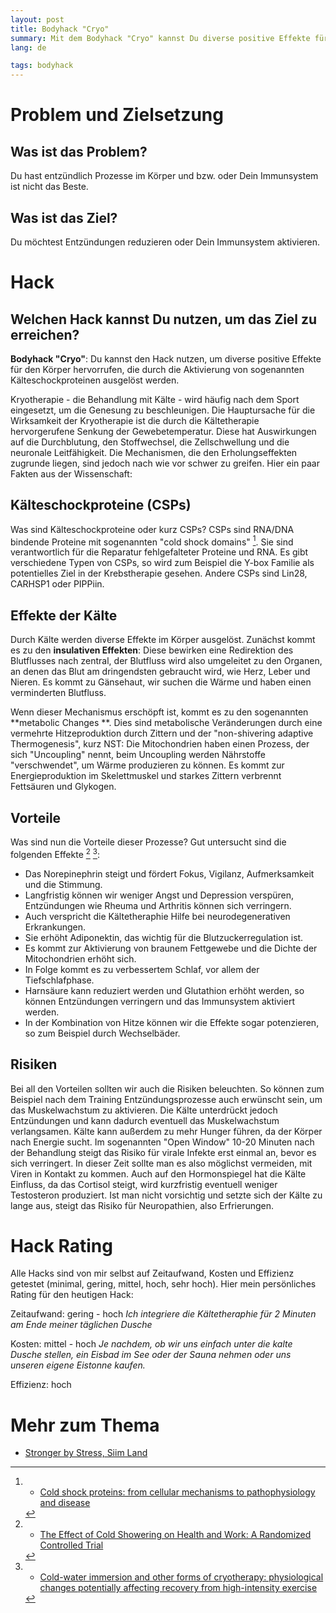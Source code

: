```yaml
---
layout: post
title: Bodyhack "Cryo"
summary: Mit dem Bodyhack "Cryo" kannst Du diverse positive Effekte für den Körper hervorrufen, wie zum Beispiel Verringerung von Entzündungen und Stärkung des Immunsystems.
lang: de

tags: bodyhack
---
```


# Problem und Zielsetzung

## Was ist das Problem?
Du hast entzündlich Prozesse im Körper und bzw. oder Dein Immunsystem ist nicht das Beste.

## Was ist das Ziel?
Du möchtest Entzündungen reduzieren oder Dein Immunsystem aktivieren. 

# Hack

## Welchen Hack kannst Du nutzen, um das Ziel zu erreichen?
**Bodyhack "Cryo"**:
Du kannst den Hack nutzen, um diverse positive Effekte für den Körper hervorrufen, die durch die Aktivierung von sogenannten Kälteschockproteinen ausgelöst werden. 

Kryotherapie - die Behandlung mit Kälte - wird häufig nach dem Sport eingesetzt, um die Genesung zu beschleunigen. 
Die Hauptursache für die Wirksamkeit der Kryotherapie ist die durch die Kältetherapie hervorgerufene Senkung der Gewebetemperatur.
Diese hat Auswirkungen auf die Durchblutung, den Stoffwechsel, die Zellschwellung und die neuronale Leitfähigkeit.
Die Mechanismen, die den Erholungseffekten zugrunde liegen, sind jedoch nach wie vor schwer zu greifen.
Hier ein paar Fakten aus der Wissenschaft:

## Kälteschockproteine (CSPs)
Was sind Kälteschockproteine oder kurz CSPs?
CSPs sind RNA/DNA bindende Proteine mit sogenannten "cold shock domains" [^1].
Sie sind verantwortlich für die Reparatur fehlgefalteter Proteine und RNA. Es gibt verschiedene Typen von CSPs, so wird zum Beispiel die Y-box Familie als potentielles Ziel in der Krebstherapie gesehen. Andere CSPs sind Lin28, CARHSP1 oder PIPPiin.

## Effekte der Kälte
Durch Kälte werden diverse Effekte im Körper ausgelöst.
Zunächst kommt es zu den **insulativen Effekten**: 
Diese bewirken eine Redirektion des Blutflusses nach zentral, der Blutfluss wird also umgeleitet zu den Organen, an denen das Blut am dringendsten gebraucht wird, wie Herz, Leber und Nieren. Es kommt zu Gänsehaut, wir suchen die Wärme und haben einen verminderten Blutfluss.

Wenn dieser Mechanismus erschöpft ist, kommt es zu den sogenannten **metabolic Changes **.
Dies sind metabolische Veränderungen durch eine vermehrte Hitzeproduktion durch Zittern und der "non-shivering adaptive Thermogenesis", kurz NST: 
Die Mitochondrien haben einen Prozess, der sich "Uncoupling" nennt, beim Uncoupling werden Nährstoffe "verschwendet", um Wärme produzieren zu können.
Es kommt zur Energieproduktion im Skelettmuskel und starkes Zittern verbrennt Fettsäuren und Glykogen.

## Vorteile
Was sind nun die Vorteile dieser Prozesse? 
Gut untersucht sind die folgenden Effekte [^2] [^3]: 
- Das Norepinephrin steigt und fördert Fokus, Vigilanz, Aufmerksamkeit und die Stimmung.
- Langfristig können wir weniger Angst und Depression verspüren, Entzündungen wie Rheuma und Arthritis können sich verringern.
- Auch verspricht die Kältetheraphie Hilfe bei neurodegenerativen Erkrankungen.
- Sie erhöht Adiponektin, das wichtig für die Blutzuckerregulation ist.
- Es kommt zur Aktivierung von braunem Fettgewebe und die Dichte der Mitochondrien erhöht sich.
- In Folge kommt es zu verbessertem Schlaf, vor allem der Tiefschlafphase.
- Harnsäure kann reduziert werden und Glutathion erhöht werden, so können Entzündungen verringern und das Immunsystem aktiviert werden.
- In der Kombination von Hitze können wir die Effekte sogar potenzieren, so zum Beispiel durch Wechselbäder.

## Risiken
Bei all den Vorteilen sollten wir auch die Risiken beleuchten. 
So können zum Beispiel nach dem Training Entzündungsprozesse auch erwünscht sein, um das Muskelwachstum zu aktivieren. 
Die Kälte unterdrückt jedoch Entzündungen und kann dadurch eventuell das Muskelwachstum verlangsamen.
Kälte kann außerdem zu mehr Hunger führen, da der Körper nach Energie sucht.
Im sogenannten "Open Window" 10-20 Minuten nach der Behandlung steigt das Risiko für virale Infekte erst einmal an, bevor es sich verringert. 
In dieser Zeit sollte man es also möglichst vermeiden, mit Viren in Kontakt zu kommen.
Auch auf den Hormonspiegel hat die Kälte Einfluss, da das Cortisol steigt, wird kurzfristig eventuell weniger Testosteron produziert.
Ist man nicht vorsichtig und setzte sich der Kälte zu lange aus, steigt das Risiko für Neuropathien, also Erfrierungen.

# Hack Rating
Alle Hacks sind von mir selbst auf Zeitaufwand, Kosten und Effizienz getestet (minimal, gering, mittel, hoch, sehr hoch). Hier mein persönliches Rating für den heutigen Hack:

Zeitaufwand: gering - hoch _Ich integriere die Kältetheraphie für 2 Minuten am Ende meiner täglichen Dusche_

Kosten: mittel - hoch _Je nachdem, ob wir uns einfach unter die kalte Dusche stellen, ein Eisbad im See oder der Sauna nehmen oder uns unseren eigene Eistonne kaufen._

Effizienz: hoch

# Mehr zum Thema
- [Stronger by Stress, Siim Land](https://www.bing.com/ck/a?!&&p=2934346fe6291614JmltdHM9MTcwNTYyMjQwMCZpZ3VpZD0wYmNhZjY5My05OWI2LTY4NjQtMzMxYy1lNTYxOThkNTY5OTUmaW5zaWQ9NTE1MQ&ptn=3&ver=2&hsh=3&fclid=0bcaf693-99b6-6864-331c-e56198d56995&u=a1L3ZpZGVvcy9zZWFyY2g_cT1TdHJvbmdlcitieStTdHJlc3MlMmMrU2lpbStMYW5kJnFwdnQ9U3Ryb25nZXIrYnkrU3RyZXNzJTJjK1NpaW0rTGFuZCZGT1JNPVZEUkU&ntb=1)

[^1]: - [Cold shock proteins: from cellular mechanisms to pathophysiology and disease](https://www.ncbi.nlm.nih.gov/pmc/articles/PMC6158828/)

[^2]: - [The Effect of Cold Showering on Health and Work: A Randomized Controlled Trial](https://journals.plos.org/plosone/article?id=10.1371/journal.pone.0161749)

[^3]: - [Cold-water immersion and other forms of cryotherapy: physiological changes potentially affecting recovery from high-intensity exercise](https://pubmed.ncbi.nlm.nih.gov/24004719/)
